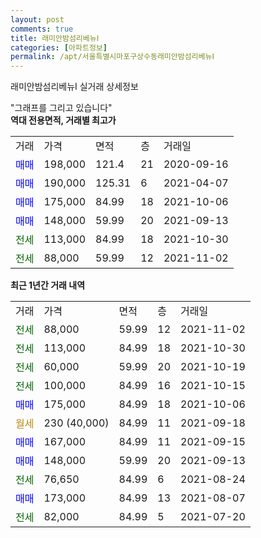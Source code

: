 ```yaml
---
layout: post
comments: true
title: 래미안밤섬리베뉴Ⅰ
categories: [아파트정보]
permalink: /apt/서울특별시마포구상수동래미안밤섬리베뉴Ⅰ
---
```


래미안밤섬리베뉴Ⅰ 실거래 상세정보

<script type="text/javascript">
  google.charts.load('current', {'packages':['line', 'corechart']});
  google.charts.setOnLoadCallback(drawChart);

  function drawChart() {
    var data = new google.visualization.DataTable();
    data.addColumn('date', '거래일');
    data.addColumn('number', "매매");
    data.addColumn('number', "전세");
    data.addColumn('number', "전매");

    data.addRows([[new Date(Date.parse("2021-11-02")), null, 88000, null], [new Date(Date.parse("2021-10-30")), null, 113000, null], [new Date(Date.parse("2021-10-19")), null, 60000, null], [new Date(Date.parse("2021-10-15")), null, 100000, null], [new Date(Date.parse("2021-10-06")), 175000, null, null], [new Date(Date.parse("2021-09-18")), null, null, null], [new Date(Date.parse("2021-09-15")), 167000, null, null], [new Date(Date.parse("2021-09-13")), 148000, null, null], [new Date(Date.parse("2021-08-24")), null, 76650, null], [new Date(Date.parse("2021-08-07")), 173000, null, null], [new Date(Date.parse("2021-07-20")), null, 82000, null]]);

    var options = {
      hAxis: {
        format: 'yyyy/MM/dd'
      },    
      lineWidth: 0,
      pointsVisible: true,    
      title: '최근 1년간 유형별 실거래가 분포',
      legend: { position: 'bottom' }
    };

    var formatter = new google.visualization.NumberFormat({pattern:'###,###'} );
    formatter.format(data, 1);
    formatter.format(data, 2);
    
    setTimeout(function() {
        var chart = new google.visualization.LineChart(document.getElementById('columnchart_material'));
        chart.draw(data, (options));
        document.getElementById('loading').style.display = 'none';
    }, 200);
  }
</script>


<div id="loading" style="z-index:20; display: block; margin-left: 0px">"그래프를 그리고 있습니다"</div>
<div id="columnchart_material" style="width: 95%; margin-left: 0px; display: block"></div>
<!-- contents start -->
<b>역대 전용면적, 거래별 최고가</b>
<table class="sortable">
    <tr>
      <td>거래</td>
      <td>가격</td>
      <td>면적</td>
      <td>층</td>
      <td>거래일</td>
    </tr>
        <tr>
          <td><a style="color: blue">매매</a></td>
          <td>198,000</td>
          <td>121.4</td>
          <td>21</td>
          <td>2020-09-16</td>
        </tr>            <tr>
          <td><a style="color: blue">매매</a></td>
          <td>190,000</td>
          <td>125.31</td>
          <td>6</td>
          <td>2021-04-07</td>
        </tr>            <tr>
          <td><a style="color: blue">매매</a></td>
          <td>175,000</td>
          <td>84.99</td>
          <td>18</td>
          <td>2021-10-06</td>
        </tr>            <tr>
          <td><a style="color: blue">매매</a></td>
          <td>148,000</td>
          <td>59.99</td>
          <td>20</td>
          <td>2021-09-13</td>
        </tr>        
        <tr>
              <td><a style="color: darkgreen">전세</a></td>
              <td>113,000</td>
              <td>84.99</td>
              <td>18</td>
              <td>2021-10-30</td>
            </tr>            <tr>
              <td><a style="color: darkgreen">전세</a></td>
              <td>88,000</td>
              <td>59.99</td>
              <td>12</td>
              <td>2021-11-02</td>
            </tr>        
    
</table>

<b>최근 1년간 거래 내역</b>

<table class="sortable">
    <tr>
      <td>거래</td>
      <td>가격</td>
      <td>면적</td>
      <td>층</td>
      <td>거래일</td>
    </tr>
    <tr>
      <td><a style="color: darkgreen">전세</a></td>
      <td>88,000</td>
      <td>59.99</td>
      <td>12</td>
      <td>2021-11-02</td>
    </tr>          <tr>
      <td><a style="color: darkgreen">전세</a></td>
      <td>113,000</td>
      <td>84.99</td>
      <td>18</td>
      <td>2021-10-30</td>
    </tr>          <tr>
      <td><a style="color: darkgreen">전세</a></td>
      <td>60,000</td>
      <td>59.99</td>
      <td>20</td>
      <td>2021-10-19</td>
    </tr>          <tr>
      <td><a style="color: darkgreen">전세</a></td>
      <td>100,000</td>
      <td>84.99</td>
      <td>16</td>
      <td>2021-10-15</td>
    </tr>          <tr>
      <td><a style="color: blue">매매</a></td>
      <td>175,000</td>
      <td>84.99</td>
      <td>18</td>
      <td>2021-10-06</td>
    </tr>          <tr>
      <td><a style="color: darkgoldenrod">월세</a></td>
      <td>230 (40,000)</td>
      <td>84.99</td>
      <td>11</td>
      <td>2021-09-18</td>
    </tr>          <tr>
      <td><a style="color: blue">매매</a></td>
      <td>167,000</td>
      <td>84.99</td>
      <td>11</td>
      <td>2021-09-15</td>
    </tr>          <tr>
      <td><a style="color: blue">매매</a></td>
      <td>148,000</td>
      <td>59.99</td>
      <td>20</td>
      <td>2021-09-13</td>
    </tr>          <tr>
      <td><a style="color: darkgreen">전세</a></td>
      <td>76,650</td>
      <td>84.99</td>
      <td>6</td>
      <td>2021-08-24</td>
    </tr>          <tr>
      <td><a style="color: blue">매매</a></td>
      <td>173,000</td>
      <td>84.99</td>
      <td>13</td>
      <td>2021-08-07</td>
    </tr>          <tr>
      <td><a style="color: darkgreen">전세</a></td>
      <td>82,000</td>
      <td>84.99</td>
      <td>5</td>
      <td>2021-07-20</td>
    </tr>      </table>
<!-- contents end -->    

